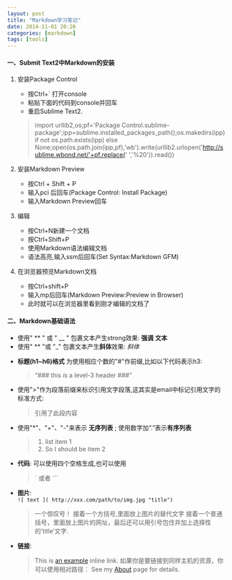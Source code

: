 ```yaml
---
layout: post
title: "Markdown学习笔记"
date: 2014-11-01 20:20
categories: [markdown]
tags: [tools]
---
```

#### 一、Submit Text2中Markdown的安装

1. 安装Package Control
   * 按Ctrl+\` 打开console
   * 粘贴下面的代码到console并回车
   * 重启Sublime Text2.
   
   > import urllib2,os;pf='Package Control.sublime-package';ipp=sublime.installed_packages_path();os.makedirs(ipp) if not os.path.exists(ipp) else None;open(os.path.join(ipp,pf),'wb').write(urllib2.urlopen('http://sublime.wbond.net/'+pf.replace(' ','%20')).read())
   
2. 安装Markdown Preview
   * 按Ctrl + Shift + P
   * 输入pci 后回车(Package Control: Install Package)
   * 输入Markdown Preview回车
3. 编辑
   * 按Ctrl+N新建一个文档
   * 按Ctrl+Shift+P
   * 使用Markdown语法编辑文档
   * 语法高亮,输入ssm后回车(Set Syntax:Markdown GFM)
4. 在浏览器预览Markdown文档
   * 按Ctrl+shift+P
   * 输入mp后回车(Markdown Preview:Preview in Browser)
   * 此时就可以在浏览器里看到刚才编辑的文档了

#### 二、Markdown基础语法

- 使用" \*\* " 或 " \__ " 包裹文本产生strong效果: **强调**    __文本__
- 使用" \*\* "或 "\_" 包裹文本产生**斜体**效果:  *斜体*      
* __标题(h1~h6)格式__ 为使用相应个数的"#"作前缀,比如以下代码表示h3:   

    >  “### this _is_ a level-3 header ###”

* 使用">"作为段落前缀来标识引用文字段落,这其实是email中标记引用文字的标准方式:

    >  引用了此段内容

* 使用"*"、"+"、"-"来表示 __无序列表__ ; 使用数字加“.”表示**有序列表**

    >  1. list item 1    
    >  2. So I should be item 2

* **代码**:  可以使用四个空格生成,也可以使用
   >  \`   或者 ```
* **图片**:  
   `![ text ]( http://xxx.com/path/to/img.jpg "title")`
   > 一个惊叹号！
   > 接着一个方括号,里面放上图片的替代文字
   > 接着一个普通括号，里面放上图片的网址，最后还可以用引号包住并加上选择性的’title’文字.
* **链接**: 
   > This is [an example](http://example.com/ "Title") inline link.
   > 如果你是要链接到同样主机的资源，你可以使用相对路径：
   > See my [About](/about/) page for details.
